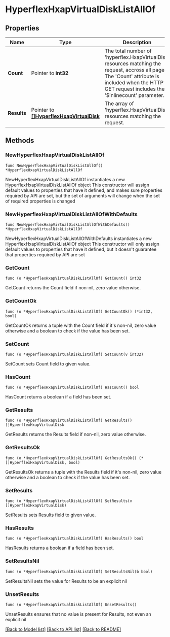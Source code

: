 # HyperflexHxapVirtualDiskListAllOf

## Properties

Name | Type | Description | Notes
------------ | ------------- | ------------- | -------------
**Count** | Pointer to **int32** | The total number of &#39;hyperflex.HxapVirtualDisk&#39; resources matching the request, accross all pages. The &#39;Count&#39; attribute is included when the HTTP GET request includes the &#39;$inlinecount&#39; parameter. | [optional] 
**Results** | Pointer to [**[]HyperflexHxapVirtualDisk**](HyperflexHxapVirtualDisk.md) | The array of &#39;hyperflex.HxapVirtualDisk&#39; resources matching the request. | [optional] 

## Methods

### NewHyperflexHxapVirtualDiskListAllOf

`func NewHyperflexHxapVirtualDiskListAllOf() *HyperflexHxapVirtualDiskListAllOf`

NewHyperflexHxapVirtualDiskListAllOf instantiates a new HyperflexHxapVirtualDiskListAllOf object
This constructor will assign default values to properties that have it defined,
and makes sure properties required by API are set, but the set of arguments
will change when the set of required properties is changed

### NewHyperflexHxapVirtualDiskListAllOfWithDefaults

`func NewHyperflexHxapVirtualDiskListAllOfWithDefaults() *HyperflexHxapVirtualDiskListAllOf`

NewHyperflexHxapVirtualDiskListAllOfWithDefaults instantiates a new HyperflexHxapVirtualDiskListAllOf object
This constructor will only assign default values to properties that have it defined,
but it doesn't guarantee that properties required by API are set

### GetCount

`func (o *HyperflexHxapVirtualDiskListAllOf) GetCount() int32`

GetCount returns the Count field if non-nil, zero value otherwise.

### GetCountOk

`func (o *HyperflexHxapVirtualDiskListAllOf) GetCountOk() (*int32, bool)`

GetCountOk returns a tuple with the Count field if it's non-nil, zero value otherwise
and a boolean to check if the value has been set.

### SetCount

`func (o *HyperflexHxapVirtualDiskListAllOf) SetCount(v int32)`

SetCount sets Count field to given value.

### HasCount

`func (o *HyperflexHxapVirtualDiskListAllOf) HasCount() bool`

HasCount returns a boolean if a field has been set.

### GetResults

`func (o *HyperflexHxapVirtualDiskListAllOf) GetResults() []HyperflexHxapVirtualDisk`

GetResults returns the Results field if non-nil, zero value otherwise.

### GetResultsOk

`func (o *HyperflexHxapVirtualDiskListAllOf) GetResultsOk() (*[]HyperflexHxapVirtualDisk, bool)`

GetResultsOk returns a tuple with the Results field if it's non-nil, zero value otherwise
and a boolean to check if the value has been set.

### SetResults

`func (o *HyperflexHxapVirtualDiskListAllOf) SetResults(v []HyperflexHxapVirtualDisk)`

SetResults sets Results field to given value.

### HasResults

`func (o *HyperflexHxapVirtualDiskListAllOf) HasResults() bool`

HasResults returns a boolean if a field has been set.

### SetResultsNil

`func (o *HyperflexHxapVirtualDiskListAllOf) SetResultsNil(b bool)`

 SetResultsNil sets the value for Results to be an explicit nil

### UnsetResults
`func (o *HyperflexHxapVirtualDiskListAllOf) UnsetResults()`

UnsetResults ensures that no value is present for Results, not even an explicit nil

[[Back to Model list]](../README.md#documentation-for-models) [[Back to API list]](../README.md#documentation-for-api-endpoints) [[Back to README]](../README.md)


